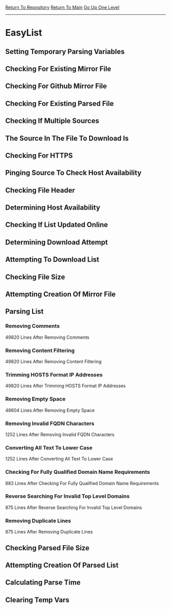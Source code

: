 [Return To Repository](https://github.com/deathbybandaid/piholeparser/)
[Return To Main](https://github.com/deathbybandaid/piholeparser/blob/master/RecentRunLogs/Mainlog.md)
[Go Up One Level](https://github.com/deathbybandaid/piholeparser/blob/master/RecentRunLogs/TopLevelScripts/30-Processing-External-Blacklists.md)
____________________________________
# EasyList
## Setting Temporary Parsing Variables
## Checking For Existing Mirror File
## Checking For Github Mirror File
## Checking For Existing Parsed File
## Checking If Multiple Sources
## The Source In The File To Download Is
## Checking For HTTPS
## Pinging Source To Check Host Availability
## Checking File Header
## Determining Host Availability
## Checking If List Updated Online
## Determining Download Attempt
## Attempting To Download List
## Checking File Size
## Attempting Creation Of Mirror File
## Parsing List
### Removing Comments
49820 Lines After Removing Comments
### Removing Content Filtering
49820 Lines After Removing Content Filtering
### Trimming HOSTS Format IP Addresses
49820 Lines After Trimming HOSTS Format IP Addresses
### Removing Empty Space
48604 Lines After Removing Empty Space
### Removing Invalid FQDN Characters
1252 Lines After Removing Invalid FQDN Characters
### Converting All Text To Lower Case
1252 Lines After Converting All Text To Lower Case
### Checking For Fully Qualified Domain Name Requirements
883 Lines After Checking For Fully Qualified Domain Name Requirements
### Reverse Searching For Invalid Top Level Domains
875 Lines After Reverse Searching For Invalid Top Level Domains
### Removing Duplicate Lines
875 Lines After Removing Duplicate Lines
## Checking Parsed File Size
## Attempting Creation Of Parsed List
## Calculating Parse Time
## Clearing Temp Vars
